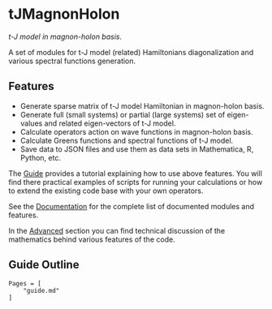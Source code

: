 # tJMagnonHolon

*t-J model in magnon-holon basis.*

A set of modules for t-J model (related) Hamiltonians diagonalization and various spectral functions generation.

## Features

- Generate sparse matrix of t-J model Hamiltonian in magnon-holon basis.
- Generate full (small systems) or partial (large systems) set of eigen-values and related eigen-vectors of t-J model.
- Calculate operators action on wave functions in magnon-holon basis.
- Calculate Greens functions and spectral functions of t-J model.
- Save data to JSON files and use them as data sets in Mathematica, R, Python, etc.

The [Guide](@ref) provides a tutorial explaining how to use above features.
You will find there practical examples of scripts for running your calculations or how to extend the existing code base with your own operators.

See the [Documentation](@ref) for the complete list of documented modules and features.

In the [Advanced](@ref) section you can find technical discussion of the mathematics behind various features of the code.

## Guide Outline

```@contents
Pages = [
    "guide.md"
]
```

